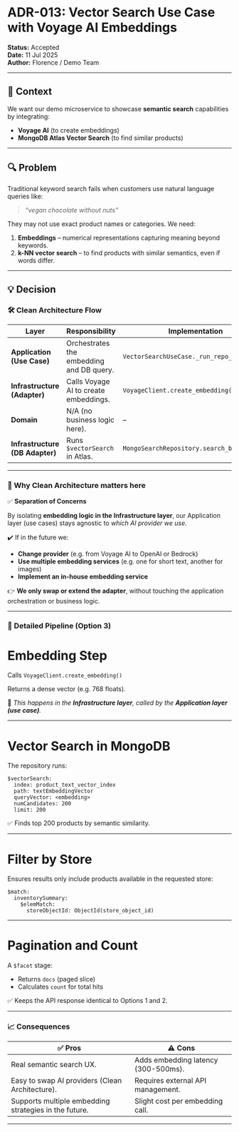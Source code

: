 # ADR-013: Vector Search Use Case with Voyage AI Embeddings

**Status:** Accepted  
**Date:** 11 Jul 2025  
**Author:** Florence / Demo Team

---

## 🎯 Context

We want our demo microservice to showcase **semantic search** capabilities by integrating:

- **Voyage AI** (to create embeddings)  
- **MongoDB Atlas Vector Search** (to find similar products)

---

## 🔍 Problem

Traditional keyword search fails when customers use natural language queries like:

> *“vegan chocolate without nuts”*

They may not use exact product names or categories. We need:

1. **Embeddings** – numerical representations capturing meaning beyond keywords.  
2. **k-NN vector search** – to find products with similar semantics, even if words differ.

---

## 💡 Decision

### 🛠️ Clean Architecture Flow

| Layer | Responsibility | Implementation |
|-------|----------------|----------------|
| **Application (Use Case)** | Orchestrates the embedding and DB query. | `VectorSearchUseCase._run_repo_query()` |
| **Infrastructure (Adapter)** | Calls Voyage AI to create embeddings. | `VoyageClient.create_embedding()` |
| **Domain** | N/A (no business logic here). | – |
| **Infrastructure (DB Adapter)** | Runs `$vectorSearch` in Atlas. | `MongoSearchRepository.search_by_vector()` |

---

### 🔑 Why Clean Architecture matters here

✅ **Separation of Concerns**

By isolating **embedding logic in the Infrastructure layer**, our Application layer (use cases) stays agnostic to *which AI provider we use*.

✔️ If in the future we:

- **Change provider** (e.g. from Voyage AI to OpenAI or Bedrock)  
- **Use multiple embedding services** (e.g. one for short text, another for images)  
- **Implement an in-house embedding service**

👉 **We only swap or extend the adapter**, without touching the application orchestration or business logic.

---

### 📝 Detailed Pipeline (Option 3)

# Embedding Step

Calls `VoyageClient.create_embedding()`

Returns a dense vector (e.g. 768 floats).

📖 *This happens in the **Infrastructure layer**, called by the **Application layer (use case)**.*

---

# Vector Search in MongoDB

The repository runs:

    $vectorSearch:
      index: product_text_vector_index
      path: textEmbeddingVector
      queryVector: <embedding>
      numCandidates: 200
      limit: 200

✅ Finds top 200 products by semantic similarity.

---

# Filter by Store

Ensures results only include products available in the requested store:

    $match:
      inventorySummary:
        $elemMatch:
          storeObjectId: ObjectId(store_object_id)

---

# Pagination and Count

A `$facet` stage:

- Returns `docs` (paged slice)
- Calculates `count` for total hits

✅ Keeps the API response identical to Options 1 and 2.

---

### 📈 Consequences

| ✅ Pros | ⚠️ Cons |
|---------|--------|
| Real semantic search UX. | Adds embedding latency (300-500ms). |
| Easy to swap AI providers (Clean Architecture). | Requires external API management. |
| Supports multiple embedding strategies in the future. | Slight cost per embedding call. |

---
